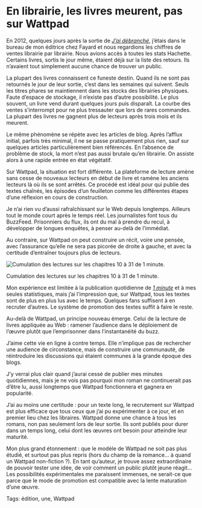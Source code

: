 # En librairie, les livres meurent, pas sur Wattpad

En 2012, quelques jours après la sortie de [*J’ai débranché*](http://tcrouzet.com/jai-debranche/), j’étais dans le bureau de mon éditrice chez Fayard et nous regardions les chiffres de ventes librairie par librairie. Nous avions accès à toutes les stats Hachette. Certains livres, sortis le jour même, étaient déjà sur la liste des retours. Ils n’avaient tout simplement aucune chance de trouver un public.

La plupart des livres connaissent ce funeste destin. Quand ils ne sont pas retournés le jour de leur sortie, c’est dans les semaines qui suivent. Seuls les titres phares se maintiennent dans les stocks des librairies physiques. Faute d’espace de stockage, il n’existe pas d’autre possibilité. Le plus souvent, un livre vend durant quelques jours puis disparaît. La courbe des ventes s’interrompt pour ne plus tressauter que lors de rares commandes. La plupart des livres ne gagnent plus de lecteurs après trois mois et ils meurent.

Le même phénomène se répète avec les articles de blog. Après l’afflux initial, parfois très minimal, il ne se passe pratiquement plus rien, sauf sur quelques articles particulièrement bien référencés. En l’absence de problème de stock, la mort n’est pas aussi brutale qu’en librairie. On assiste alors à une rapide entrée en état végétatif.

Sur Wattpad, la situation est fort différente. La plateforme de lecture amène sans cesse de nouveaux lecteurs en début de livre et ramène les anciens lecteurs là où ils se sont arrêtés. Ce procédé est idéal pour qui publie des textes chaînés, les épisodes d’un feuilleton comme les différentes étapes d’une réflexion en cours de construction.

Je n’ai rien vu d’aussi rafraîchissant sur le Web depuis longtemps. Ailleurs tout le monde court après le temps réel. Les journalistes font tous du BuzzFeed. Prisonniers du flux, ils ont du mal à prendre du recul, à développer de longues enquêtes, à penser au-delà de l’immédiat.

Au contraire, sur Wattpad on peut construire un récit, voire une pensée, avec l’assurance qu’elle ne sera pas picorée de droite à gauche, et avec la certitude d’entraîner toujours plus de lecteurs.

![Cumulation des lectures sur les chapitres 10 à 31 de 1 minute.](http://tcrouzet.comhttps://tcrouzet.com/images_tc/2015/10/wattapd9.png)

Cumulation des lectures sur les chapitres 10 à 31 de 1 minute.

Mon expérience est limitée à la publication quotidienne de [*1 minute*](http://www.wattpad.com/story/29694130-1-minute) et à mes seules statistiques, mais j’ai l’impression que, sur Wattpad, tous les textes sont de plus en plus lus avec le temps. Quelques fans suffisent à en recruter d’autres. Le système de promotion des textes suffit à faire le reste.

Au-delà de Wattpad, un principe nouveau émerge. Celui de la lecture de livres appliquée au Web : ramener l’audience dans le déploiement de l’œuvre plutôt que l’emprisonner dans l’instantanéité du buzz.

J’aime cette vie en ligne à contre temps. Elle n’implique pas de rechercher une audience de circonstance, mais de construire une communauté, de réintroduire les discussions qui étaient communes à la grande époque des blogs.

J’y verrai plus clair quand j’aurai cessé de publier mes minutes quotidiennes, mais je ne vois pas pourquoi mon roman ne continuerait pas d’être lu, aussi longtemps que Wattpad fonctionnera et gagnera en popularité.

J’ai au moins une certitude : pour un texte long, le recrutement sur Wattpad est plus efficace que tous ceux que j’ai pu expérimenter à ce jour, et en premier lieu chez les libraires. Wattpad donne une chance à tous les romans, non pas seulement lors de leur sortie. Ils sont publiés pour durer dans un temps long, celui dont les œuvres ont besoin pour atteindre leur maturité.

Mon plus grand étonnement : que le modèle de Wattpad ne soit pas plus étudié, et surtout pas plus repris (hors du champ de la romance… à quand un Wattpad non-fiction ?). En tant qu’auteur, je trouve assez extraordinaire de pouvoir tester une idée, de voir comment un public plutôt jeune réagit… Les possibilités expérimentales me paraissent immenses, ne serait-ce que parce que le mode de promotion est compatible avec la lente maturation d’une œuvre.

Tags: édition, une, Wattpad